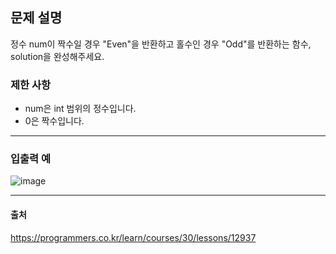 ## 문제 설명
정수 num이 짝수일 경우 "Even"을 반환하고 홀수인 경우 "Odd"를 반환하는 함수, solution을 완성해주세요.
### 제한 사항
* num은 int 범위의 정수입니다.
* 0은 짝수입니다.
***
### 입출력 예
![image](https://user-images.githubusercontent.com/76280200/147819203-0d573b51-7ae4-48e4-8ea7-1f950c95f465.png)
***
#### 출처
<https://programmers.co.kr/learn/courses/30/lessons/12937>
